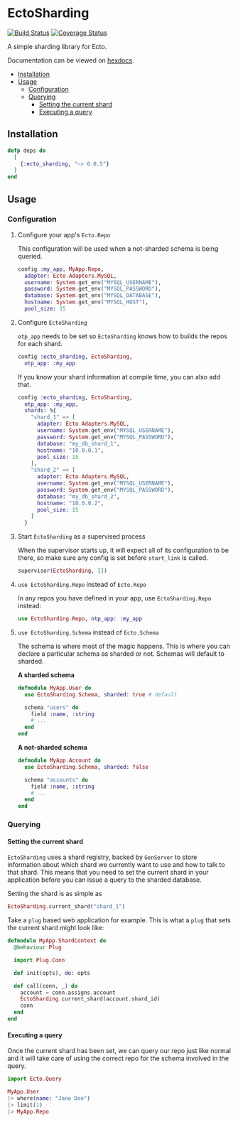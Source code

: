 # EctoSharding

[![Build Status](https://travis-ci.org/craig-day/ecto_sharding.svg?branch=master)](https://travis-ci.org/craig-day/ecto_sharding) [![Coverage Status](https://coveralls.io/repos/github/craig-day/ecto_sharding/badge.svg?branch=craig-day%2Fcoveralls)](https://coveralls.io/github/craig-day/ecto_sharding?branch=craig-day%2Fcoveralls)

A simple sharding library for Ecto.

Documentation can be viewed on [hexdocs](https://hexdocs.pm/ecto_sharding/).

* [Installation](#installation)
* [Usage](#usage)
  * [Configuration](#configuration)
  * [Querying](#querying)
    * [Setting the current shard](#setting-the-current-shard)
    * [Executing a query](#executing-a-query)

## Installation

```elixir
defp deps do
  [
    {:ecto_sharding, "~> 0.0.5"}
  ]
end
```

## Usage

### Configuration

1. Configure your app's `Ecto.Repo`

    This configuration will be used when a not-sharded schema is being queried.

    ```elixir
    config :my_app, MyApp.Repo,
      adapter: Ecto.Adapters.MySQL,
      username: System.get_env("MYSQL_USERNAME"),
      password: System.get_env("MYSQL_PASSWORD"),
      database: System.get_env("MYSQL_DATABASE"),
      hostname: System.get_env("MYSQL_HOST"),
      pool_size: 15
    ```

1. Configure `EctoSharding`

    `otp_app` needs to be set so `EctoSharding` knows how to builds the repos for each shard.

    ```elixir
    config :ecto_sharding, EctoSharding,
      otp_app: :my_app
    ```

    If you know your shard information at compile time, you can also add that.

    ```elixir
    config :ecto_sharding, EctoSharding,
      otp_app: :my_app,
      shards: %{
        "shard_1" => [
          adapter: Ecto.Adapters.MySQL,
          username: System.get_env("MYSQL_USERNAME"),
          password: System.get_env("MYSQL_PASSWORD"),
          database: "my_db_shard_1",
          hostname: "10.0.0.1",
          pool_size: 15
        ],
        "shard_2" => [
          adapter: Ecto.Adapters.MySQL,
          username: System.get_env("MYSQL_USERNAME"),
          password: System.get_env("MYSQL_PASSWORD"),
          database: "my_db_shard_2",
          hostname: "10.0.0.2",
          pool_size: 15
        ]
      }
    ```

1. Start `EctoSharding` as a supervised process

    When the supervisor starts up, it will expect all of its configuration to be there,
    so make sure any config is set before `start_link` is called.

    ```elixir
    supervisor(EctoSharding, [])
    ```

1. `use EctoSharding.Repo` instead of `Ecto.Repo`

    In any repos you have defined in your app, use `EctoSharding.Repo` instead:

    ```elixir
    use EctoSharding.Repo, otp_app: :my_app
    ```

1. `use EctoSharding.Schema` instead of `Ecto.Schema`

    The schema is where most of the magic happens. This is where you can declare a
    particular schema as sharded or not. Schemas will default to sharded.

    **A sharded schema**

    ```elixir
    defmodule MyApp.User do
      use EctoSharding.Schema, sharded: true # default

      schema "users" do
        field :name, :string
        # ...
      end
    end
    ```

    **A not-sharded schema**

    ```elixir
    defmodule MyApp.Account do
      use EctoSharding.Schema, sharded: false

      schema "accounts" do
        field :name, :string
        # ...
      end
    end
    ```


### Querying

#### Setting the current shard

`EctoSharding` uses a shard registry, backed by `GenServer` to store information
about which shard we currently want to use and how to talk to that shard. This
means that you need to set the current shard in your application before you can
issue a query to the sharded database.

Setting the shard is as simple as

```elixir
EctoSharding.current_shard("shard_1")
```

Take a `plug` based web application for example. This is what a `plug` that sets
the current shard might look like:

```elixir
defmodule MyApp.ShardContext do
  @behaviour Plug

  import Plug.Conn

  def init(opts), do: opts

  def call(conn, _) do
    account = conn.assigns.account
    EctoSharding.current_shard(account.shard_id)
    conn
  end
end
```

#### Executing a query

Once the current shard has been set, we can query our repo just like normal and
it will take care of using the correct repo for the schema involved in the query.

```elixir
import Ecto.Query

MyApp.User
|> where(name: "Jane Doe")
|> limit(1)
|> MyApp.Repo
```
